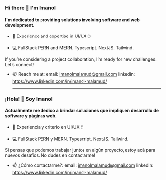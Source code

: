 ### Hi there 👋 I'm Imanol
#### I'm dedicated to providing solutions involving software and web development.

- 🎨 Experience and expertise in UI/UX 🖱️

- 💻 FullStack PERN and MERN. Typescript. NextJS. Tailwind.

If you’re considering a project collaboration, I’m ready for new challenges. Let’s connect!

- 📫 Reach me at:
  email: imanolmalamud@gmail.com
  linkedin: https://www.linkedin.com/in/imanol-malamud/
  
  ---
  
  
### ¡Hola! 👋 Soy Imanol

#### Actualmente me dedico a brindar soluciones que impliquen desarrollo de software y páginas web.

- 🎨 Experiencia y criterio en UI/UX 🖱️

- 💻 FullStack PERN y MERN. Typescript. NextJS. Tailwind.

Si pensas que podemos trabajar juntos en algún proyecto, estoy acá para nuevos desafíos. No dudes en contactarme!

- 📫 ¿Cómo contactarme?:
  email: imanolmalamud@gmail.com
  linkedin: https://www.linkedin.com/in/imanol-malamud/
